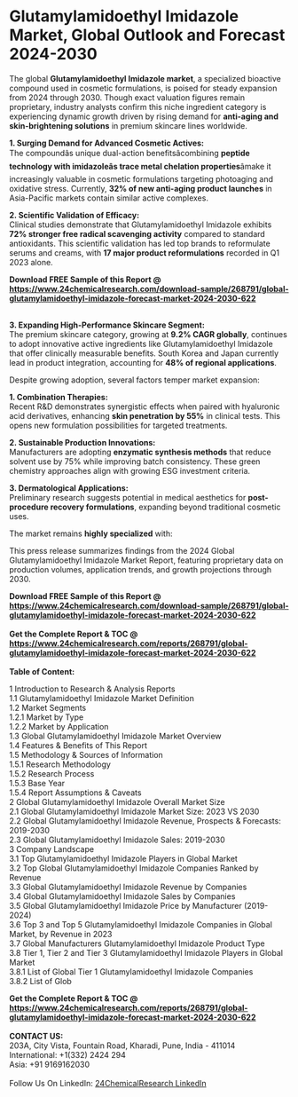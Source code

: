 <h1>Glutamylamidoethyl Imidazole Market, Global Outlook and Forecast 2024-2030</h1><p>The global <strong>Glutamylamidoethyl Imidazole market</strong>, a specialized bioactive compound used in cosmetic formulations, is poised for steady expansion from 2024 through 2030. Though exact valuation figures remain proprietary, industry analysts confirm this niche ingredient category is experiencing dynamic growth driven by rising demand for <strong>anti-aging and skin-brightening solutions</strong> in premium skincare lines worldwide.</p><p><strong>1. Surging Demand for Advanced Cosmetic Actives:</strong><br>
The compoundâs unique dual-action benefitsâcombining <strong>peptide technology with imidazoleâs trace metal chelation properties</strong>âmake it increasingly valuable in cosmetic formulations targeting photoaging and oxidative stress. Currently, <strong>32% of new anti-aging product launches</strong> in Asia-Pacific markets contain similar active complexes.</p><p><strong>2. Scientific Validation of Efficacy:</strong><br>
Clinical studies demonstrate that Glutamylamidoethyl Imidazole exhibits <strong>72% stronger free radical scavenging activity</strong> compared to standard antioxidants. This scientific validation has led top brands to reformulate serums and creams, with <strong>17 major product reformulations</strong> recorded in Q1 2023 alone.</p><div><b>Download FREE Sample of this Report @ 
            <a href="https://www.24chemicalresearch.com/download-sample/268791/global-glutamylamidoethyl-imidazole-forecast-market-2024-2030-622">
            https://www.24chemicalresearch.com/download-sample/268791/global-glutamylamidoethyl-imidazole-forecast-market-2024-2030-622</a></b></div><br><p><strong>3. Expanding High-Performance Skincare Segment:</strong><br>
The premium skincare category, growing at <strong>9.2% CAGR globally</strong>, continues to adopt innovative active ingredients like Glutamylamidoethyl Imidazole that offer clinically measurable benefits. South Korea and Japan currently lead in product integration, accounting for <strong>48% of regional applications</strong>.</p><p>Despite growing adoption, several factors temper market expansion:</p><p><strong>1. Combination Therapies:</strong><br>
Recent R&amp;D demonstrates synergistic effects when paired with hyaluronic acid derivatives, enhancing <strong>skin penetration by 55%</strong> in clinical tests. This opens new formulation possibilities for targeted treatments.</p><p><strong>2. Sustainable Production Innovations:</strong><br>
Manufacturers are adopting <strong>enzymatic synthesis methods</strong> that reduce solvent use by 75% while improving batch consistency. These green chemistry approaches align with growing ESG investment criteria.</p><p><strong>3. Dermatological Applications:</strong><br>
Preliminary research suggests potential in medical aesthetics for <strong>post-procedure recovery formulations</strong>, expanding beyond traditional cosmetic uses.</p><p>The market remains <strong>highly specialized</strong> with:</p><p>This press release summarizes findings from the 2024 Global Glutamylamidoethyl Imidazole Market Report, featuring proprietary data on production volumes, application trends, and growth projections through 2030.</p><div><b>Download FREE Sample of this Report @ 
            <a href="https://www.24chemicalresearch.com/download-sample/268791/global-glutamylamidoethyl-imidazole-forecast-market-2024-2030-622">
            https://www.24chemicalresearch.com/download-sample/268791/global-glutamylamidoethyl-imidazole-forecast-market-2024-2030-622</a></b></div><br><div><b>Get the Complete Report & TOC @ 
            <a href="https://www.24chemicalresearch.com/reports/268791/global-glutamylamidoethyl-imidazole-forecast-market-2024-2030-622">
            https://www.24chemicalresearch.com/reports/268791/global-glutamylamidoethyl-imidazole-forecast-market-2024-2030-622</a></b></div><br>
            <b>Table of Content:</b><p>1 Introduction to Research & Analysis Reports<br />
    1.1 Glutamylamidoethyl Imidazole Market Definition<br />
    1.2 Market Segments<br />
        1.2.1 Market by Type<br />
        1.2.2 Market by Application<br />
    1.3 Global Glutamylamidoethyl Imidazole Market Overview<br />
    1.4 Features & Benefits of This Report<br />
    1.5 Methodology & Sources of Information<br />
        1.5.1 Research Methodology<br />
        1.5.2 Research Process<br />
        1.5.3 Base Year<br />
        1.5.4 Report Assumptions & Caveats<br />
2 Global Glutamylamidoethyl Imidazole Overall Market Size<br />
    2.1 Global Glutamylamidoethyl Imidazole Market Size: 2023 VS 2030<br />
    2.2 Global Glutamylamidoethyl Imidazole Revenue, Prospects & Forecasts: 2019-2030<br />
    2.3 Global Glutamylamidoethyl Imidazole Sales: 2019-2030<br />
3 Company Landscape<br />
    3.1 Top Glutamylamidoethyl Imidazole Players in Global Market<br />
    3.2 Top Global Glutamylamidoethyl Imidazole Companies Ranked by Revenue<br />
    3.3 Global Glutamylamidoethyl Imidazole Revenue by Companies<br />
    3.4 Global Glutamylamidoethyl Imidazole Sales by Companies<br />
    3.5 Global Glutamylamidoethyl Imidazole Price by Manufacturer (2019-2024)<br />
    3.6 Top 3 and Top 5 Glutamylamidoethyl Imidazole Companies in Global Market, by Revenue in 2023<br />
    3.7 Global Manufacturers Glutamylamidoethyl Imidazole Product Type<br />
    3.8 Tier 1, Tier 2 and Tier 3 Glutamylamidoethyl Imidazole Players in Global Market<br />
        3.8.1 List of Global Tier 1 Glutamylamidoethyl Imidazole Companies<br />
        3.8.2 List of Glob</p><div><b>Get the Complete Report & TOC @ 
            <a href="https://www.24chemicalresearch.com/reports/268791/global-glutamylamidoethyl-imidazole-forecast-market-2024-2030-622">
            https://www.24chemicalresearch.com/reports/268791/global-glutamylamidoethyl-imidazole-forecast-market-2024-2030-622</a></b></div><br><b>CONTACT US:</b><br>
            203A, City Vista, Fountain Road, Kharadi, Pune, India - 411014<br>
            International: +1(332) 2424 294<br>
            Asia: +91 9169162030 <br><br>
            Follow Us On LinkedIn: <a href="https://www.linkedin.com/company/24chemicalresearch/">24ChemicalResearch LinkedIn</a>